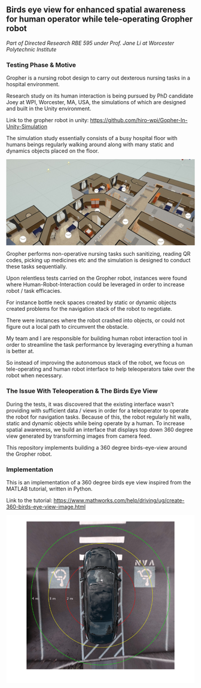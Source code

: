 ## Birds eye view for enhanced spatial awareness for human operator while tele-operating Gropher robot

<i> Part of Directed Research RBE 595 under Prof. Jane Li at Worcester Polytechnic Institute </i>

### Testing Phase & Motive

Gropher is a nursing robot design to carry out dexterous nursing tasks in a hospital environment. 

Research study on its human interaction is being pursued by PhD candidate Joey at WPI, Worcester, MA, USA, the simulations of which are designed and built in the Unity environment.

Link to the gropher robot in unity: https://github.com/hiro-wpi/Gopher-In-Unity-Simulation
   
The simulation study essentially consists of a busy hospital floor with humans beings regularly walking around along with many static and dynamics objects placed on the floor. 

<img align="center" src="https://raw.githubusercontent.com/deveshdatwani/birds-eye-view/main/assets/hospital.jpg" width:600 height:400>

Gropher performs non-operative nursing tasks such sanitizing, reading QR codes, picking up medicines etc and the simulation is designed to conduct these tasks sequentially.  

Upon relentless tests carried on the Gropher robot, instances were found where Human-Robot-Interaction could be leveraged in order to increase robot / task efficacies. 

For instance bottle neck spaces created by static or dynamic objects created problems for the navigation stack of the robot to negotiate.

There were instances where the robot crashed into objects, or could not figure out a local path to circumvent the obstacle. 

My team and I are responsible for building human robot interaction tool in order to streamline the task performance by leveraging everything a human is better at. 

So instead of improving the autonomous stack of the robot, we focus on tele-operating and human robot interface to help teleoperators take over the robot when necessary.

### The Issue With Teleoperation & The Birds Eye View 

During the tests, it was discovered that the existing interface wasn't providing with sufficient data / views in order for a teleoperator to operate the robot for navigation tasks. Because of this, the robot regularly hit walls, static and dynamic objects while being operate by a human. To increase spatial awareness, we build an interface that displays top down 360 degree view generated by transforming images from camera feed.  

This repository implements building a 360 degree birds-eye-view around the Gropher robot. 

### Implementation

This is an implementation of a 360 degree birds eye view inspired from the MATLAB tutorial, written in Python.

Link to the tutorial: https://www.mathworks.com/help/driving/ug/create-360-birds-eye-view-image.html

<img align="center" src="https://raw.githubusercontent.com/deveshdatwani/birds-eye-view/main/assets/car_example.png" width:600 height:400>
 

